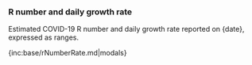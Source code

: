 ### R number and daily growth rate

Estimated COVID-19 R number and daily growth rate reported on {date}, expressed as ranges.

{inc:base/rNumberRate.md|modals}
